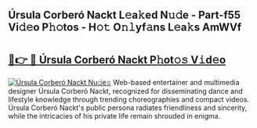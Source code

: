 ## Úrsula Corberó Nackt L𝚎a𝚔ed N𝚞𝚍e - Part-f55 Vi𝚍𝚎o P𝚑𝚘tos - H𝚘𝚝 O𝚗𝚕yf𝚊ns L𝚎a𝚔s AmWVf

# <h2><a href="http://kf6jwlw.oniu.top/?m=%c3%9arsula+Corber%c3%b3+Nackt">🔗👉 🔴 Úrsula Corberó Nackt P𝚑ot𝚘𝚜 V𝚒d𝚎o</a></h2>

[![Úrsula Corberó Nackt Nu𝚍e𝚜](https://i.imgur.com/0qMVB7G.gif)](http://kf6jwlw.oniu.top/?m=%c3%9arsula+Corber%c3%b3+Nackt)
Web-based entertainer and multimedia designer Úrsula Corberó Nackt, recognized for disseminating dance and lifestyle knowledge through trending choreographies and compact videos. Úrsula Corberó Nackt's public persona radiates friendliness and sincerity, while the intricacies of his private life remain shrouded in enigma.  
